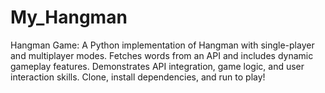 # My_Hangman
Hangman Game: A Python implementation of Hangman with single-player and multiplayer modes. Fetches words from an API and includes dynamic gameplay features. Demonstrates API integration, game logic, and user interaction skills. Clone, install dependencies, and run to play!
